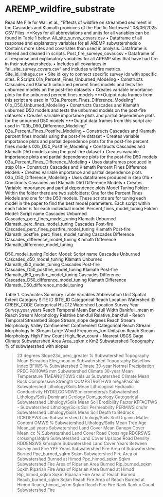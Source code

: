 # AREMP_wildfire_substrate
Read Me File for Wall et al., “Effects of wildfire on streambed sediment in the Cascades and Klamath provinces of the Pacific Northwest”
08/06/2025
CSV Files:
**Keys for all abbreviations and units for all variables can be found in Table 1 below. 
All_site_survey_covars.csv
•	Dataframe of all response and explanatory variables for all AREMP subwatersheds
o	Contains more sites and covariates than used in analysis. Dataframe is filtered and cleaned in scripts. 
Post_fire_surveys_covar.csv
•	Dataframe of all response and explanatory variables for all AREMP sites that have had fire in their subwatersheds. 
•	Includes all covariates in “all_site_survey_covars.csv” and includes wildfire metrics.
Site_id_linkage.csv
•	Site id key to connect specific survey ids with specific sites.
R Scripts
01a_Percent_Fines_Unburned_Modeling
•	Constructs Cascades and Klamath unburned percent fines models and tests the unburned models on the post-fire datasets
•	Creates variable importance plots for the unburned percent fines models
***Output data frames from this script are used in “03a_Percent_Fines_Difference_Modeling”
01b_D50_Unburned_Modeling
•	Constructs Cascades and Klamath unburned D50 models and tests the unburned models on the post-fire datasets
•	Creates variable importance plots and partial dependence plots for the unburned D50 models
***Output data frames from this script are used in “03b_D50_Difference_Modeling”
02a_Percent_Fines_Postfire_Modeling
•	Constructs Cascades and Klamath percent fines models using the post-fire dataset
•	Creates variable importance plots and partial dependence plots for the post-fire percent fines models
02b_D50_Postfire_Modeling
•	Constructs Cascades and Klamath D50 models using the post-fire dataset
•	Creates variable importance plots and partial dependence plots for the post-fire D50 models
03a_Percent_Fines_Difference_Modeling
•	Uses dataframes produced in step 01a
•	Constructs Cascades and Klamath Percent Fines Difference Models
•	Creates Variable importance and partial dependence plots
03b_D50_Difference_Modeling
•	Uses dataframes produced in step 01b
•	Constructs Cascades and Klamath D50 Difference Models
•	Creates Variable importance and partial dependence plots
Model Tuning Folder:
Within the folder there are two subfolders: One for the Percent Fines Models and one for the D50 models. These scripts are for tuning each model in the paper to find the best model parameters.
Each script within each folder is for each individual model: 
Percent_fines_model_tuning Folder:
Model:	Script name
Cascades Unburned	Cascades_perc_fines_model_tuning
Klamath Unburned	Klamath_perc_fines_model_tuning
Cascades Post-fire	Cascades_perc_fines_postfire_model_tuning
Klamath Post-fire	Klamath_postfire_perc_fines_model_tuning
Cascades Difference	Cascades_difference_model_tuning
Klamath Difference	Klamath_difference_model_tuning

D50_model_tuning Folder:
Model:	Script name
Cascades Unburned	Cascades_d50_model_tuning
Klamath Unburned	Klamath_d50_model_tuning
Cascades Post-fire	Cascades_D50_postfire_model_tuning
Klamath Post-fire	Klamath_d50_postfire_model_tuning
Cascades Difference	Cascades_D50_difference_model_tuning
Klamath Difference	Klamath_D50_difference_model_tuning



Table 1. Covariates Summary Table
Variables	Abbreviation	Unit	Spatial Extent	Category
SITE ID	SITE_ID	Categorical	Reach	Location
Watershed ID	CREEK_CODE	Categorical	HUC12 Watershed	Location
Survey Year	Survey_year	years	Reach	Temporal
Mean Bankfull Width	Bankfull_mean	m	Reach	Stream Morphology
Relative bankfull	Relative_bankfull	-	Reach	Temporal
Streambed Slope	Stream_slope	degrees	Reach	Stream Morphology
Valley Confinement	Confinement	Categorical	Reach	Stream Morphology
In-Stream Large Wood	Frequency_km	Units/km	Reach	Stream Morphology
High Flow Count	High_flow_count	-	Nearest USGS Gage	Climate
Subwatershed Area	Area_sqkm.x	Km2	Subwatershed	Topography
% of subwatershed with slopes 
> 23 degrees	Slope23d_perc_greater	%	Subwatershed	Topography
Mean Elevation	Elev_mean	m	Subwatershed	Topography
Baseflow Index	BFIWS	%	Subwatershed	Climate
30-year Normal Precipitation	PRECIP8110WS	mm	Subwatershed	Climate
30-year Mean Temperature	TMEAN8110WS	celsius	Subwatershed	Climate
Mean Rock Compressive Strength	COMPSTRGTHWS	megaPascals	Subwatershed	Lithology/Soils
Mean Lithological Hydraulic Conductivity	HYDRLCONDWS	micrometers/s	Subwatershed	Lithology/Soils
Dominant Geology	Dom_geology	Categorical	Subwatershed	Lithology/Soils
Mean Soil Erodibility Factor	KFFACTWS	-	Subwatershed	Lithology/Soils
Soil Permeability	PERMWS	cm/hr	Subwatershed	Lithology/Soils
Mean Soil Depth to Bedrock	RCKDEPWS	cm	Subwatershed	Lithology/Soils
Soil Organic Matter Content	OMWS	%	Subwatershed	Lithology/Soils
Mean Tree Age	Mean_ad	years	Subwatershed	Land Cover
Mean Canopy Cover	Mean_cc	%	Subwatershed	Land Cover
Road Crossings	RDCRSWS	crossings/sqkm	Subwatershed	Land Cover
Upslope Road Density	RDDENSWS	km/sqkm	Subwatershed	Land Cover
Years Between Survey and Fire	YPF	Years	Subwatershed	Fire
Area of Subwatershed  Burned	Ppc_burned_sqkm	Sqkm	Subwatershed	Fire
Area of Subwatershed Burned at Himod	Ppc_himod_sqkm	Sqkm	Subwatershed	Fire
Area of Riparian Area Burned	Rip_burned_sqkm	Sqkm	Riparian	Fire
Area of Riparian Area Burned at Himod	Rip_himod_sqkm	Sqkm	Riparian	Fire
Area of Reach Burned	Reach_burned_sqkm	Sqkm	Reach	Fire
Area of Reach Burned at Himod	Reach_himod_sqkm	Sqkm	Reach	Fire
Fire Rank	Rank.x	Count	Subwatershed	Fire


